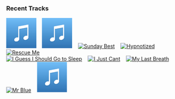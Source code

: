 ### Recent Tracks
[<img src='https://github.com/atfinke/atfinke/blob/master/placeholder.jpeg?raw=true' width='16%' height='16%' alt='Good as Hell'>](https://www.last.fm/music/lizzo/_/good%2bas%2bhell)&nbsp;&nbsp;&nbsp;&nbsp;[<img src='https://github.com/atfinke/atfinke/blob/master/placeholder.jpeg?raw=true' width='16%' height='16%' alt='Nice to Meet Ya'>](https://www.last.fm/music/niall%2bhoran/_/nice%2bto%2bmeet%2bya)&nbsp;&nbsp;&nbsp;&nbsp;[<img src='https://lastfm.freetls.fastly.net/i/u/300x300/5e4f6cbd598c5d7723e57d079287874a.png' width='16%' height='16%' alt='Sunday Best'>](https://www.last.fm/music/surfaces/_/sunday%2bbest)&nbsp;&nbsp;&nbsp;&nbsp;[<img src='https://lastfm.freetls.fastly.net/i/u/300x300/9c20cae0c7b74e2dcebe51713abd638a.png' width='16%' height='16%' alt='Hypnotized'>](https://www.last.fm/music/fever%2bfever/_/hypnotized)&nbsp;&nbsp;&nbsp;&nbsp;[<img src='https://lastfm.freetls.fastly.net/i/u/300x300/be0beeae5e4d45ac6c6df7913258574d.png' width='16%' height='16%' alt='Rescue Me'>](https://www.last.fm/music/onerepublic/_/rescue%2bme)&nbsp;&nbsp;&nbsp;&nbsp;<br>[<img src='https://lastfm.freetls.fastly.net/i/u/300x300/9dbff5e7be08d5d1e364c0e501be866b.png' width='16%' height='16%' alt='I Guess I Should Go to Sleep'>](https://www.last.fm/music/jack%2bwhite/_/i%2bguess%2bi%2bshould%2bgo%2bto%2bsleep)&nbsp;&nbsp;&nbsp;&nbsp;[<img src='https://lastfm.freetls.fastly.net/i/u/300x300/8dbbd25eeb61be692a968f7dd0096b0d.png' width='16%' height='16%' alt='I Just Cant'>](https://www.last.fm/music/r3hab/_/i%2bjust%2bcan%2527t)&nbsp;&nbsp;&nbsp;&nbsp;[<img src='https://lastfm.freetls.fastly.net/i/u/300x300/9da0bb0bc43a102996e84058cfc5659e.png' width='16%' height='16%' alt='My Last Breath'>](https://www.last.fm/music/james%2bnewman/_/my%2blast%2bbreath)&nbsp;&nbsp;&nbsp;&nbsp;[<img src='https://lastfm.freetls.fastly.net/i/u/300x300/b65b8622bc1d4879c88ffa3472b3a161.png' width='16%' height='16%' alt='Mr Blue'>](https://www.last.fm/music/catherine%2bfeeny/_/mr%2bblue)&nbsp;&nbsp;&nbsp;&nbsp;[<img src='https://github.com/atfinke/atfinke/blob/master/placeholder.jpeg?raw=true' width='16%' height='16%' alt='Wouldnt It Be Nice - Stereo Mix'>](https://www.last.fm/music/the%2bbeach%2bboys/_/wouldn%2527t%2bit%2bbe%2bnice%2b-%2bstereo%2bmix)&nbsp;&nbsp;&nbsp;&nbsp;<br>
